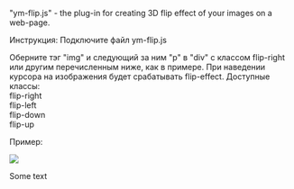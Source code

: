 "ym-flip.js" - the plug-in for creating 3D flip effect of your images on a web-page.

Инструкция:
Подключите файл ym-flip.js
 
Оберните тэг "img" и следующий за ним "p" в "div" c классом flip-right или другим перечисленным ниже, как в примере.
При наведении курсора на изображения будет срабатывать flip-effect.
Доступные классы: <br>
flip-right<br>
flip-left<br>
flip-down<br>
flip-up<br>

Пример:
<div class="flip-right">
<img src="http://placehold.it/150x150">
<p>Some text</p>
</div>
